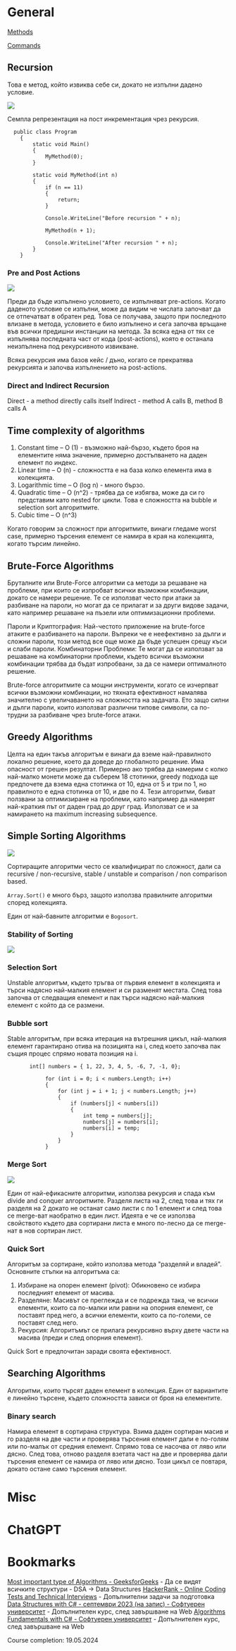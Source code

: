 # General
[Methods](https://github.com/GerardSh/SoftwareUniversity/blob/main/01%20C%23/99%20Resources/01%20Methods.md#)

[Commands](https://github.com/GerardSh/SoftwareUniversity/blob/main/01%20C%23/99%20Resources/02%20Commands.md#)

## Recursion
Това е метод, който извиква себе си, докато не изпълни дадено условие.

![](Pasted%20image%2020240518090023.png)

Семпла репрезентация на пост инкрементация чрез рекурсия.

```
  public class Program
    {
        static void Main()
        {
            MyMethod(0);
        }

        static void MyMethod(int n)
        {
            if (n == 11)
            {
                return;
            }

            Console.WriteLine("Before recursion " + n);

            MyMethod(n + 1);

            Console.WriteLine("After recursion " + n);
        }
    }
```
### Pre and Post Actions

![](Pasted%20image%2020240518095500.png)

Преди да бъде изпълнено условието, се изпълняват pre-actions. Когато даденото условие се изпълни, може да видим че числата започват да се отпечатват в обратен ред. Това се получава, защото при последното влизане в метода, условието е било изпълнено и сега започва връщане във всички предишни инстанции на метода. За всяка една от тях се изпълнява последната част от кода (post-actions), която е останала неизпълнена под рекурсивното извикване. 

Всяка рекурсия има базов кейс / дъно, когато се прекратява рекурсията и започва изпълнението на post-actions.
### Direct and Indirect Recursion
Direct - a method directly calls itself
Indirect - method A calls B, method B calls A
## Time complexity of algorithms
1. Constant time – O (1) - възможно най-бързо, където броя на елементите няма значение, примерно достъпването на даден елемент по индекс.
2. Linear time – O (n) - сложността е на база колко елемента има в колекцията. 
3. Logarithmic time – O (log n) - много бързо.
4. Quadratic time – O (n^2) - трябва да се избягва, може да си го представим като nested for цикли. Това е сложността на bubble и selection sort алгоритмите.
5. Cubic time – O (n^3)

Когато говорим за сложност при алгоритмите, винаги гледаме worst case, примерно търсения елемент се намира в края на колекцията, когато търсим линейно.
## Brute-Force Algorithms
Бруталните или Brute-Force алгоритми са методи за решаване на проблеми, при които се изпробват всички възможни комбинации, докато се намери решение. Те се използват често при атаки за разбиване на пароли, но могат да се прилагат и за други видове задачи, като например решаване на пъзели или оптимизационни проблеми.

Пароли и Криптография: Най-честото приложение на brute-force атаките е разбиването на пароли. Въпреки че е неефективно за дълги и сложни пароли, този метод все още може да бъде успешен срещу къси и слаби пароли.
Комбинаторни Проблеми: Те могат да се използват за решаване на комбинаторни проблеми, където всички възможни комбинации трябва да бъдат изпробвани, за да се намери оптималното решение.

Brute-force алгоритмите са мощни инструменти, когато се изчерпват всички възможни комбинации, но тяхната ефективност намалява значително с увеличаването на сложността на задачата. Ето защо силни и дълги пароли, които използват различни типове символи, са по-трудни за разбиване чрез brute-force атаки.
## Greedy Algorithms
Целта на един такъв алгоритъм е винаги да вземе най-правилното локално решение, което да доведе до глобалното решение. 
Има опасност от грешен резултат. Примерно ако трябва да намерим с колко най-малко монети може да съберем 18 стотинки, greedy подхода ще предпочете да взема една стотинка от 10, една от 5 и три по 1,  но правилното е една стотинка от 10, и две по 4.
Тези алгоритми, биват ползвани за оптимизиране на проблеми, като например да намерят най-краткия път от даден град до друг град. 
Използват се и за намирането на maximum increasing subsequence.
## Simple Sorting Algorithms

![](Pasted%20image%2020240519231328.png)

Сортиращите алгоритми често се квалифицират по сложност, дали са recursive / non-recursive, stable / unstable и comparison / non comparison based.

`Array.Sort()` е много бърз, защото използва правилните алгоритми според колекцията.

Един от най-бавните алгоритми е `Bogosort`.
### Stability of Sorting

![](Pasted%20image%2020240518202824.png)
### Selection Sort
Unstable алгоритъм, където тръгва от първия елемент в колекцията и търси надясно най-малкия елемент и си разменят местата. След това започва от следващия елемент и пак търси надясно най-малкия елемент с който да се размени.
### Bubble sort
Stable алгоритъм, при всяка итерация на вътрешния цикъл, най-малкия елемент гарантирано отива на позицията на i, след което започва пак същия процес спрямо новата позиция на i.

```
       int[] numbers = { 1, 22, 3, 4, 5, -6, 7, -1, 0};

            for (int i = 0; i < numbers.Length; i++)
            {
                for (int j = i + 1; j < numbers.Length; j++)
                {
                    if (numbers[j] < numbers[i])
                    {
                        int temp = numbers[j];
                        numbers[j] = numbers[i];
                        numbers[i] = temp;
                    }
                }               
            }
```
### Merge Sort

![](Pasted%20image%2020240519141824.png)

Един от най-ефикасните алгоритми, използва рекурсия и спада към divide and conquer алгоритмите. Разделя листа на 2, след това и тях ги разделя на 2 докато не останат само листи с по 1 елемент и след това се merge-ват наобратно в един лист. Идеята е че се използва свойството където два сортирани листа е много по-лесно да се merge-нат в нов сортиран лист.
### Quick Sort 
Aлгоритъм за сортиране, който използва метода "разделяй и владей". Основните стъпки на алгоритъма са:
1. Избиране на опорен елемент (pivot): Обикновено се избира последният елемент от масива.
2. Разделяне: Масивът се преглежда и се подрежда така, че всички елементи, които са по-малки или равни на опорния елемент, се поставят пред него, а всички елементи, които са по-големи, се поставят след него.
3. Рекурсия: Алгоритъмът се прилага рекурсивно върху двете части на масива (преди и след опорния елемент).

Quick Sort е предпочитан заради своята ефективност.
## Searching Algorithms
Алгоритми, които търсят даден елемент в колекция.
Един от вариантите е линейно търсене, където сложността зависи от броя на елементите.
### Binary search
Намира елемент в сортирана структура. Взима даден сортиран масив и го разделя на две части и проверява търсения елемент дали е по-голям или по-малък от средния елемент. Спрямо това се насочва от ляво или дясно. След това, отново разделя взетата част на две и проверява дали търсения елемент се намира от ляво или дясно. Този цикъл се повтаря, докато остане само търсения елемент.
# Misc

# ChatGPT

# Bookmarks 
[Most important type of Algorithms - GeeksforGeeks](https://www.geeksforgeeks.org/most-important-type-of-algorithms/) - Да се видят всичките структури - DSA -> Data Structures
[HackerRank - Online Coding Tests and Technical Interviews](https://www.hackerrank.com/) - Допълнителни задачи за подготовка
[Data Structures with C# - септември 2023 (на запис) - Софтуерен университет](https://softuni.bg/modules/118/data-structures-with-csharp-septemvri-2023-na-zapis) - Допълнителен курс, след завършване на Web
[Algorithms Fundamentals with C# - Софтуерен университет](https://softuni.bg/opencourses/algorithms-fundamentals-with-c-sharp) - Допълнителен курс, след завършване на Web

Course completion: 19.05.2024